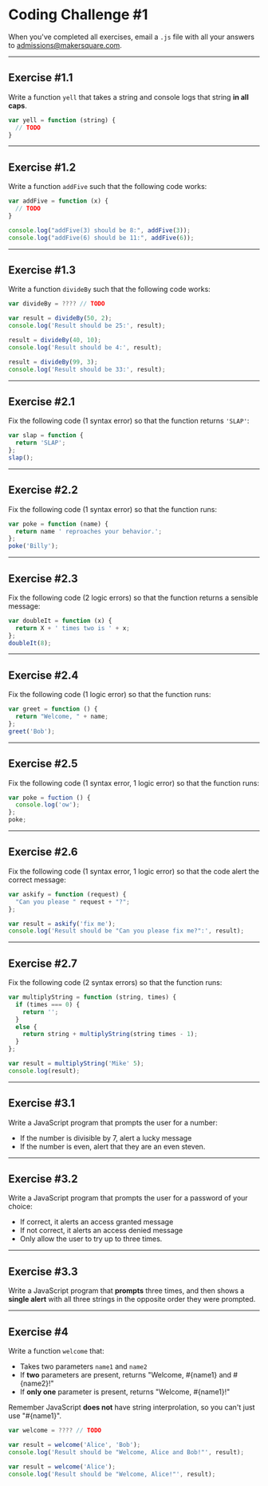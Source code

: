 # Coding Challenge #1

When you've completed all exercises, email a `.js` file with all your answers to admissions@makersquare.com.

----
## Exercise #1.1

Write a function `yell` that takes a string and console logs that string **in all caps**.

```javascript
var yell = function (string) {
  // TODO
}
```

----
## Exercise #1.2

Write a function `addFive` such that the following code works:

```javascript
var addFive = function (x) {
  // TODO
}

console.log("addFive(3) should be 8:", addFive(3));
console.log("addFive(6) should be 11:", addFive(6));
```

----
## Exercise #1.3

Write a function `divideBy` such that the following code works:

```javascript
var divideBy = ???? // TODO

var result = divideBy(50, 2);
console.log('Result should be 25:', result);

result = divideBy(40, 10);
console.log('Result should be 4:', result);

result = divideBy(99, 3);
console.log('Result should be 33:', result);
```

----
## Exercise #2.1

Fix the following code (1 syntax error) so that the function returns `'SLAP'`:

```javascript
var slap = function {
  return 'SLAP';
};
slap();
```

----
## Exercise #2.2

Fix the following code (1 syntax error) so that the function runs:

```javascript
var poke = function (name) {
  return name ' reproaches your behavior.';
};
poke('Billy');
```


----
## Exercise #2.3

Fix the following code (2 logic errors) so that the function returns a sensible message:

```javascript
var doubleIt = function (x) {
  return X + ' times two is ' + x;
};
doubleIt(8);
```

----
## Exercise #2.4

Fix the following code (1 logic error) so that the function runs:

```javascript
var greet = function () {
  return "Welcome, " + name;
};
greet('Bob');
```

----
## Exercise #2.5

Fix the following code (1 syntax error, 1 logic error) so that the function runs:

```javascript
var poke = fuction () {
  console.log('ow');
};
poke;
```

----
## Exercise #2.6

Fix the following code (1 syntax error, 1 logic error) so that the code alert the correct message:

```javascript
var askify = function (request) {
  "Can you please " request + "?";
};

var result = askify('fix me');
console.log('Result should be "Can you please fix me?":', result);
```

----
## Exercise #2.7

Fix the following code (2 syntax errors) so that the function runs:

```javascript
var multiplyString = function (string, times) {
  if (times === 0) {
    return '';
  }
  else {
    return string + multiplyString(string times - 1);
  }
};

var result = multiplyString('Mike' 5);
console.log(result);
```

----
## Exercise #3.1

Write a JavaScript program that prompts the user for a number:

* If the number is divisible by 7, alert a lucky message
* If the number is even, alert that they are an even steven.

----
## Exercise #3.2

Write a JavaScript program that prompts the user for a password of your choice:

* If correct, it alerts an access granted message
* If not correct, it alerts an access denied message
* Only allow the user to try up to three times.

----
## Exercise #3.3

Write a JavaScript program that **prompts** three times, and then shows a **single alert** with all three strings in the opposite order they were prompted.

----
## Exercise #4

Write a function `welcome` that:

  * Takes two parameters `name1` and `name2`
  * If **two** parameters are present, returns "Welcome, #{name1} and #{name2}!"
  * If **only one** parameter is present, returns "Welcome, #{name1}!"

Remember JavaScript **does not** have string interprolation, so you can't just use "#{name1}".

```javascript
var welcome = ???? // TODO

var result = welcome('Alice', 'Bob');
console.log('Result should be "Welcome, Alice and Bob!"', result);

var result = welcome('Alice');
console.log('Result should be "Welcome, Alice!"', result);
```